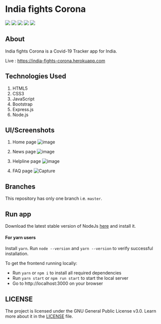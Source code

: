 # India fights Corona
![](https://img.shields.io/badge/HTML-grey?logo=HTML5&link=https://html.com/)
![](https://img.shields.io/badge/CSS-grey?logo=CSS3&link=https://developer.mozilla.org/en-US/docs/Web/CSS)
![](https://img.shields.io/badge/JavaScript-grey?logo=javascript&link=https://www.javascript.com/)
![](https://img.shields.io/badge/node.js-grey?logo=node.js&link=https://nodejs.org)
![](https://img.shields.io/badge/express-grey?logo=express&link=https://expressjs.com/)

## About
India fights Corona is a Covid-19 Tracker app for India.

Live : https://india-fights-corona.herokuapp.com

## Technologies Used
1. HTML5
2. CSS3
3. JavaScript
4. Bootstrap
5. Express.js
6. Node.js

## UI/Screenshots
1. Home page
![image](https://user-images.githubusercontent.com/54268438/114263879-92013a00-9a05-11eb-9d45-a6af3d17ae41.png)

2. News page
![image](https://user-images.githubusercontent.com/54268438/114263944-c2e16f00-9a05-11eb-85a1-028a9450b629.png)

3. Helpline page
![image](https://user-images.githubusercontent.com/54268438/114263970-e5738800-9a05-11eb-9220-cc3abfe6596e.png)

4. FAQ page
![Capture](https://user-images.githubusercontent.com/54268438/114264016-1784ea00-9a06-11eb-8391-505184fea11c.PNG)


## Branches
This repository has only one branch i.e. `master`.

## Run app
Download the latest stable version of NodeJs [here](https://nodejs.org/en/download/) and install it.

#### For yarn users
Install `yarn`. Run `node --version` and `yarn --version` to verify successful installation.

To get the frontend running locally:
- Run `yarn` or `npm i` to install all required dependencies
- Run `yarn start` or `npm run start` to start the local server
- Go to http://localhost:3000 on your browser

## LICENSE
The project is licensed under the GNU General Public License v3.0. Learn more about it in the [LICENSE](LICENSE) file.
